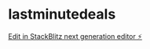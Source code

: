 # lastminutedeals

[Edit in StackBlitz next generation editor ⚡️](https://stackblitz.com/~/github.com/velardemx/lastminutedeals)